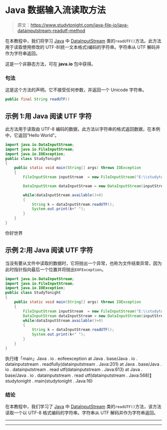 # Java 数据输入流读取方法

> 原文：<https://www.studytonight.com/java-file-io/java-datainputstream-readutf-method>

在本教程中，我们将学习 [Java](https://www.studytonight.com/java/) 中 [DataInputStream](https://www.studytonight.com/java-file-io/java-datainputstream-class) 类的`readUTF()`方法。此方法用于读取使用修改的 UTF-8(统一文本格式)编码的字符串。字符串从 UTF 解码并作为字符串返回。

这是一个非静态方法，可在 **java.io** 包中获得。

### 句法

这是这个方法的声明。它不接受任何参数，并返回一个 Unicode 字符串。

```java
public final String readUTF()
```

## 示例 1:用 Java 阅读 UTF 字符

此方法用于读取由 UTF-8 编码的数据，此方法以字符串的格式返回数据，在本例中，它返回“Hello World”。

```java
import java.io.DataInputStream;
import java.io.FileInputStream;
import java.io.IOException;
public class StudyTonight 
{
	public static void main(String[] args) throws IOException 
	{ 
		FileInputStream inputStream  = new FileInputStream("E:\\studytonight\\file.txt"); 

		DataInputStream dataInputStream = new DataInputStream(inputStream); 

		while(dataInputStream.available()>0) 
		{
			String k = dataInputStream.readUTF();           
			System.out.print(k+" ");
		}
	}  
}
```

你好世界

## 示例 2:用 Java 阅读 UTF 字符

当没有要从文件中读取的数据时，它将抛出一个异常，也称为文件结束异常，因为此时指针指向最后一个位置并将抛出`EOFException`。

```java
import java.io.DataInputStream;
import java.io.FileInputStream;
import java.io.IOException;
public class StudyTonight 
{
	public static void main(String[] args) throws IOException 
	{ 
		FileInputStream inputStream  = new FileInputStream("E:\\studytonight\\file.txt"); 
		DataInputStream dataInputStream = new DataInputStream(inputStream); 
		while(dataInputStream.available()>0) 
		{
			String k = dataInputStream.readUTF();           
			System.out.print(k+" ");
		}
	}  
}
```

执行绪「main」Java . io . eofeexception
at Java . base/Java . io . datainputstream . readfully(datainputstream . Java:201)
at Java . base/Java . io . datainputstream . read utf(datainputstream . Java:613)
at Java . base/Java . io . datainputstream . read utf(datainputstream . Java:568)】studytonight . main(studytonight . Java:16)

### 结论

在本教程中，我们学习了 [Java](https://www.studytonight.com/java/) 中 [DataInputStream](https://www.studytonight.com/java-file-io/java-datainputstream-class) 类的`readUTF()`方法，该方法读取一个以 UTF-8 格式编码的字符串。字符串从 UTF 解码并作为字符串返回。

* * *

* * *